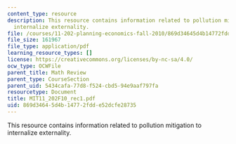 ```yaml
---
content_type: resource
description: This resource contains information related to pollution mitigation to
  internalize externality.
file: /courses/11-202-planning-economics-fall-2010/869d34645d4b14772fdde52dcfe28735_MIT11_202F10_rec1.pdf
file_size: 161967
file_type: application/pdf
learning_resource_types: []
license: https://creativecommons.org/licenses/by-nc-sa/4.0/
ocw_type: OCWFile
parent_title: Math Review
parent_type: CourseSection
parent_uid: 5434cafa-77d8-f524-cbd5-94e9aaf797fa
resourcetype: Document
title: MIT11_202F10_rec1.pdf
uid: 869d3464-5d4b-1477-2fdd-e52dcfe28735
---
```

This resource contains information related to pollution mitigation to internalize externality.